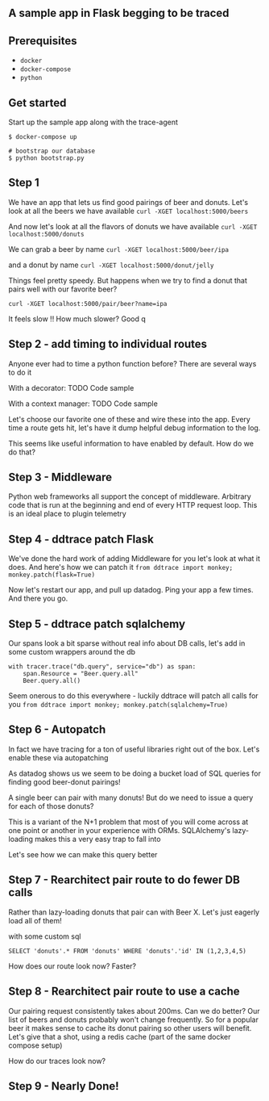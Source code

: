 ## A sample app in Flask begging to be traced


## Prerequisites
- `docker`
- `docker-compose`
- `python`


## Get started
Start up the sample app along with the trace-agent
```
$ docker-compose up

# bootstrap our database
$ python bootstrap.py
```

## Step 1

We have an app that lets us find good pairings of beer and donuts.
Let's look at all the beers we have available
`curl -XGET localhost:5000/beers`

And now let's look at all the flavors of donuts we have available
`curl -XGET localhost:5000/donuts`

We can grab a beer by name
`curl -XGET localhost:5000/beer/ipa`

and a donut by name
`curl -XGET localhost:5000/donut/jelly`

Things feel pretty speedy. But happens when we try to find a donut that pairs well with our favorite beer?

`curl -XGET localhost:5000/pair/beer?name=ipa`

It feels slow !! How much slower? Good q

## Step 2 - add timing to individual routes

Anyone ever had to time a python function before? There are several ways to do it

With a decorator:
TODO Code sample

With a context manager:
TODO Code sample

Let's choose our favorite one of these and wire these into the app.
Every time a route gets hit, let's have it dump helpful debug information to the log.

This seems like useful information to have enabled by default. How do we do that?

## Step 3 - Middleware
Python web frameworks all support the concept of middleware. Arbitrary code that
is run at the beginning and end of every HTTP request loop. This is an ideal place
to plugin telemetry

## Step 4 - ddtrace patch Flask
We've done the hard work of adding Middleware for you let's look at what it does.
And here's how we can patch it
```from ddtrace import monkey; monkey.patch(flask=True)```

Now let's restart our app, and pull up datadog. Ping your app a few times. And there you go.

## Step 5 - ddtrace patch sqlalchemy
Our spans look a bit sparse without real info about DB calls, let's add in some custom wrappers around the db

```
with tracer.trace("db.query", service="db") as span:
    span.Resource = "Beer.query.all"
    Beer.query.all()
```

Seem onerous to do this everywhere - luckily ddtrace will patch all calls for you
```from ddtrace import monkey; monkey.patch(sqlalchemy=True)```

## Step 6 - Autopatch
In fact we have tracing for a ton of useful libraries right out of the box. Let's enable these via autopatching

As datadog shows us we seem to be doing a bucket load of SQL queries for finding
good beer-donut pairings!

A single beer can pair with many donuts! But do we need to issue a query for each of those donuts?

This is a variant of the N+1 problem that most of you will come across at one point or another in your experience with ORMs.
SQLAlchemy's lazy-loading makes this a very easy trap to fall into

Let's see how we can make this query better

## Step 7 - Rearchitect pair route to do fewer DB calls
Rather than lazy-loading donuts that pair can with Beer X. Let's just eagerly load all of them!

with some custom sql
```
SELECT 'donuts'.* FROM 'donuts' WHERE 'donuts'.'id' IN (1,2,3,4,5)
```

How does our route look now? Faster?

## Step 8 - Rearchitect pair route to use a cache
Our pairing request consistently takes about 200ms. Can we do better?
Our list of beers and donuts probably won't change frequently. So for a popular beer
it makes sense to cache its donut pairing so other users will benefit. Let's give that a shot, using a redis cache (part of the same docker compose setup)

How do our traces look now?

## Step 9 - Nearly Done!
